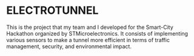 # ELECTROTUNNEL
This is the project that my team and I developed for the Smart-City Hackathon organized by STMicroelectronics. It consists of implementing various sensors to make a tunnel more efficient in terms of traffic management, security, and environmental impact.
